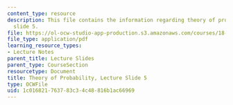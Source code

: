 ```yaml
---
content_type: resource
description: This file contains the information regarding theory of probability, lecture
  slide 5.
file: https://ol-ocw-studio-app-production.s3.amazonaws.com/courses/18-175-theory-of-probability-spring-2014/1c016821763783c34c48816b1ac66969_MIT18_175S14_Lecture5.pdf
file_type: application/pdf
learning_resource_types:
- Lecture Notes
parent_title: Lecture Slides
parent_type: CourseSection
resourcetype: Document
title: Theory of Probability, Lecture Slide 5
type: OCWFile
uid: 1c016821-7637-83c3-4c48-816b1ac66969
---
```


